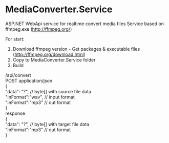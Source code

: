 # MediaConverter.Service
ASP.NET WebApi service for realtime convert media files
Service based on ffmpeg.exe (http://ffmpeg.org/)

For start:
1. Download ffmpeg version - Get packages & executable files (http://ffmpeg.org/download.html)
2. Copy to MediaConverter.Service folder
3. Build

/api/convert<br>
POST application/json<br>
{ <br>
  "data": "?", // byte[] with source file data <br>
  "inFormat":"wav", // input format <br>
  "inFormat":"mp3" // out format <br>
}
<br>response<br>
{<br>
  "data": "?", // byte[] with target file data <br>
  "inFormat":"mp3" // out format <br>
}
